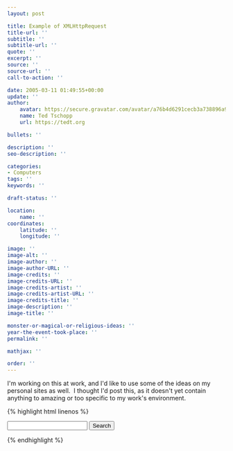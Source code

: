 ```yaml
---
layout: post

title: Example of XMLHttpRequest
title-url: ''
subtitle: ''
subtitle-url: ''
quote: ''
excerpt: ''
source: ''
source-url: ''
call-to-action: ''

date: 2005-03-11 01:49:55+00:00
update: ''
author:
    avatar: https://secure.gravatar.com/avatar/a76b4d6291cecb3a738896a971bfb903?s=512&d=mp&r=g
    name: Ted Tschopp
    url: https://tedt.org

bullets: ''

description: ''
seo-description: ''

categories:
- Computers
tags: ''
keywords: ''

draft-status: ''

location:
    name: ''
coordinates:
    latitude: ''
    longitude: ''

image: ''
image-alt: ''
image-author: ''
image-author-URL: ''
image-credits: ''
image-credits-URL: ''
image-credits-artist: ''
image-credits-artist-URL: ''
image-credits-title: ''
image-description: ''
image-title: ''

monster-or-magical-or-religious-ideas: ''
year-the-event-took-place: ''
permalink: ''

mathjax: ''

order: ''
---
```

I'm working on this at work, and I'd like to use some of the ideas on my personal sites as well.  I thought I'd post this, as it doesn't yet contain anything to amazing or too specific to my work's environment.

{% highlight html linenos %}
<!DOCTYPE HTML PUBLIC "-//W3C//DTD HTML 4.01 Transitional//EN" "http://www.w3.org/TR/html4/loose.dtd">
<html>

<head>
    <title></title>
</head>
<script>
    // global flag
    var isIE = false;

    function searchforEmployee(SearchTerm) {
        var url = "http://ednat.sce.com/edn/cgi-bin/empsearch32XML.pl?EmployeeName=" + SearchTerm
        var XMLRequest = false;
        var Response;
        /*@cc_on @*/
        /*@if (@_jscript_version >= 5)
          // JScript gives us Conditional compilation, we can cope with old IE versions.
          // and security blocked creation of the objects.
          try {
           XMLRequest = new ActiveXObject("Msxml2.XMLHTTP");
           isIE = true;
          } 
          catch (e) {
           try {
            XMLRequest = new ActiveXObject("Microsoft.XMLHTTP");
            isIE = true;
           } 
           catch (E) {
              XMLRequest = false;
           }
          }
        @end @*/
        if (!XMLRequest && typeof XMLHttpRequest != 'undefined') {
            XMLRequest = new XMLHttpRequest();
        }
        XMLRequest.open("GET", url, true);
        XMLRequest.onreadystatechange = function() {
            if (XMLRequest.readyState == 4) {
                Response = XMLRequest.responseXML;

                var employees = Response.getElementsByTagName("EMPLOYEE");
                //Clear the previous results
                SearchResultsDiv.innerHTML = "";

                // Add a table to the div
                var table = document.createElement("table");
                table.setAttribute("border", "1");
                table.setAttribute("width", "100%");
                SearchResultsDiv.appendChild(table);

                // Add a caption
                var caption = "Employee Search Results for '" + SearchTerm + "'";
                table.createCaption().appendChild(document.createTextNode(caption));
                // Add a Header
                var header = table.createTHead();
                var headerrow = header.insertRow(0);
                headerrow.insertCell(0).appendChild(document.createTextNode("Name"));
                headerrow.insertCell(0).appendChild(document.createTextNode("Last Name"));
                headerrow.insertCell(1).appendChild(document.createTextNode("PAX"));
                headerrow.insertCell(2).appendChild(document.createTextNode("Title"));
                headerrow.insertCell(3).appendChild(document.createTextNode("Pager"));
                headerrow.insertCell(4).appendChild(document.createTextNode("Email"));

                for (var i = 0; i < employees.length; i++) {
                    thisEmployee = employees[i];
                    // Parse the XML Document Node
                    var thisEmp_last = thisEmployee.getElementsByTagName("emp_last")[0].firstChild.data;
                    var thisEmp_first = thisEmployee.getElementsByTagName("emp_first")[0].firstChild.data;
                    var thisPax_num = thisEmployee.getElementsByTagName("pax_num")[0].firstChild.data;
                    var thisPin = thisEmployee.getElementsByTagName("pin")[0].firstChild.data;
                    var thisTitle = thisEmployee.getElementsByTagName("title")[0].firstChild.data;
                    var thisPagernum = thisEmployee.getElementsByTagName("pagernum")[0].firstChild.data;
                    var thisPre_name_flag = thisEmployee.getElementsByTagName("pre_name_flag")[0].firstChild.data;
                    var thisLegal_last = thisEmployee.getElementsByTagName("legal_last")[0].firstChild.data;
                    var thisShortname = thisEmployee.getElementsByTagName("shortname")[0].firstChild.data;
                    var thisDominoserver = thisEmployee.getElementsByTagName("dominoserver")[0].firstChild.data;
                    var thisMfpd = thisEmployee.getElementsByTagName("mfpd")[0].firstChild.data;
                    var thisPager_checked = thisEmployee.getElementsByTagName("pager_checked")[0].firstChild.data;
                    var thisCell_checked = thisEmployee.getElementsByTagName("cell_checked")[0].firstChild.data;
                    var thisBlackberry_checked = thisEmployee.getElementsByTagName("blackberry_checked")[0].firstChild.data;
                    var thisMail_checked = thisEmployee.getElementsByTagName("mail_checked")[0].firstChild.data;
                    var thisPager_publish = thisEmployee.getElementsByTagName("pager_publish")[0].firstChild.data;
                    var thisCell_publish = thisEmployee.getElementsByTagName("cell_publish")[0].firstChild.data;
                    var thisMfpd_publish = thisEmployee.getElementsByTagName("mfpd_publish")[0].firstChild.data;
                    var thisCell_area = thisEmployee.getElementsByTagName("cell_publish")[0].firstChild.data;
                    var thisCell_phone = thisEmployee.getElementsByTagName("cell_phone")[0].firstChild.data;
                    // Process
                    // Step 1. Create a new Search Results Set of divs to add to the page
                    var row = table.insertRow(i + 1);
                    row.insertCell(0).appendChild(document.createTextNode(thisEmp_first + " " + thisEmp_last));
                    row.insertCell(1).appendChild(document.createTextNode(thisEmp_last));
                    row.insertCell(2).appendChild(document.createTextNode(thisPax_num));
                    row.insertCell(3).appendChild(document.createTextNode(thisTitle));
                    row.insertCell(4).appendChild(document.createTextNode(thisPagernum));
                    row.insertCell(5).appendChild(document.createTextNode(thisDominoserver));
                }
            }
        }
        XMLRequest.send(null)
    }
</script>

<body>
    <form id="employeeSearchForm" name="employeeSearchForm">
        <input type="text" id="searchterm">
        <!---           onkeypress="(employeeSearchForm.searchterm.value.length > 2) ? searchforEmployee(employeeSearchForm.searchterm.value) : SearchResultsDiv.innerHTML='';  searchlength.value = employeeSearchForm.searchterm.value.length;" > --->
        <input type="button" onclick="searchforEmployee(employeeSearchForm.searchterm.value);" id="Search" value="Search">
    </form>
    <div id="searchlength"></div>
    <div id="SearchResultsDiv">
    </div>
</body>

</html>
{% endhighlight %}

